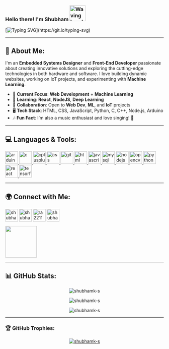 ### Hello there! I'm Shubham <img src="https://media.giphy.com/media/1iNpNtmPddEKcBsy5R/giphy.gif" alt="Waving hand animated gif" height="50" width="50" />

[![Typing SVG](https://readme-typing-svg.demolab.com?font=Fira+Code&size=28&pause=1000&color=0D6EFD&center=true&vCenter=true&width=700&lines=Welcome+to+my+GitHub+Profile!;I'm+an+Embedded+Systems+Designer;And+a+Front-End+Developer!)](https://git.io/typing-svg)

---

## 🚀 About Me:
I'm an **Embedded Systems Designer** and **Front-End Developer** passionate about creating innovative solutions and exploring the cutting-edge technologies in both hardware and software. I love building dynamic websites, working on IoT projects, and experimenting with **Machine Learning**. 

- 🔭 **Current Focus**: **Web Development** + **Machine Learning**  
- 🌱 **Learning**: **React**, **NodeJS**, **Deep Learning**  
- 🤝 **Collaboration**: Open to **Web Dev**, **ML**, and **IoT** projects  
- 🖥️ **Tech Stack**: HTML, CSS, JavaScript, Python, C, C++, Node.js, Arduino  
- 🎶 **Fun Fact**: I’m also a music enthusiast and love singing! 🎤

---

## 💻 Languages & Tools:
<p align="left">
  <a href="https://www.arduino.cc/" target="_blank" rel="noreferrer"> <img src="https://img.icons8.com/ios-filled/50/000000/arduino.png" alt="arduino" width="40" height="40"/> </a>
  <a href="https://www.cprogramming.com/" target="_blank" rel="noreferrer"> <img src="https://img.icons8.com/ios-filled/50/000000/c-plus-plus-logo.png" alt="c" width="40" height="40"/> </a>
  <a href="https://www.w3schools.com/cpp/" target="_blank" rel="noreferrer"> <img src="https://img.icons8.com/ios-filled/50/000000/c-plus-plus-logo.png" alt="cplusplus" width="40" height="40"/> </a>
  <a href="https://www.w3schools.com/css/" target="_blank" rel="noreferrer"> <img src="https://img.icons8.com/ios-filled/50/000000/css3.png" alt="css" width="40" height="40"/> </a>
  <a href="https://git-scm.com/" target="_blank" rel="noreferrer"> <img src="https://img.icons8.com/ios-filled/50/000000/git.png" alt="git" width="40" height="40"/> </a>
  <a href="https://www.w3.org/html/" target="_blank" rel="noreferrer"> <img src="https://img.icons8.com/ios-filled/50/000000/html-5.png" alt="html" width="40" height="40"/> </a>
  <a href="https://developer.mozilla.org/en-US/docs/Web/JavaScript" target="_blank" rel="noreferrer"> <img src="https://img.icons8.com/ios-filled/50/000000/javascript.png" alt="javascript" width="40" height="40"/> </a>
  <a href="https://www.mysql.com/" target="_blank" rel="noreferrer"> <img src="https://img.icons8.com/ios-filled/50/000000/mysql-logo.png" alt="mysql" width="40" height="40"/> </a>
  <a href="https://nodejs.org" target="_blank" rel="noreferrer"> <img src="https://img.icons8.com/ios-filled/50/000000/nodejs.png" alt="nodejs" width="40" height="40"/> </a>
  <a href="https://opencv.org/" target="_blank" rel="noreferrer"> <img src="https://img.icons8.com/ios-filled/50/000000/opencv.png" alt="opencv" width="40" height="40"/> </a>
  <a href="https://www.python.org" target="_blank" rel="noreferrer"> <img src="https://img.icons8.com/ios-filled/50/000000/python.png" alt="python" width="40" height="40"/> </a>
  <a href="https://reactjs.org/" target="_blank" rel="noreferrer"> <img src="https://img.icons8.com/ios-filled/50/000000/react.png" alt="react" width="40" height="40"/> </a>
  <a href="https://www.tensorflow.org" target="_blank" rel="noreferrer"> <img src="https://img.icons8.com/ios-filled/50/000000/tensorflow.png" alt="tensorflow" width="40" height="40"/> </a>
</p>

---

## 🌍 Connect with Me:

<p align="left">
  <a href="https://twitter.com/shubhamk_s" target="blank"><img align="center" src="https://img.icons8.com/ios-filled/50/000000/twitter.png" alt="shubhamk_s" height="40" width="40" /></a>
  <a href="https://linkedin.com/in/shubham-singh-28a747273" target="blank"><img align="center" src="https://img.icons8.com/ios-filled/50/000000/linkedin.png" alt="shubham-singh-28a747273" height="40" width="40" /></a>
  <a href="https://www.hackerrank.com/ra2211003010430" target="blank"><img align="center" src="https://img.icons8.com/ios-filled/50/000000/hackerrank.png" alt="ra2211003010430" height="40" width="40" /></a>
  <a href="https://discord.gg/shubhamks" target="blank"><img align="center" src="https://img.icons8.com/ios-filled/50/000000/discord.png" alt="shubhamks" height="40" width="40" /></a>
</p>

<img src="https://i.pinimg.com/originals/1c/d7/64/1cd76465e531e2093a915473ff503e80.gif" height="100">

---

## 📊 GitHub Stats:
<p align="center">
  <img src="https://github-readme-stats.vercel.app/api?username=shubhamk-s&show_icons=true&theme=gruvbox" alt="shubhamk-s" />
</p>

<p align="center">
  <img src="https://github-readme-stats.vercel.app/api/top-langs?username=shubhamk-s&show_icons=true&theme=gruvbox&locale=en&layout=compact" alt="shubhamk-s" />
</p>

<p align="center">
  <img src="https://github-readme-streak-stats.herokuapp.com/?user=shubhamk-s&theme=gruvbox" alt="shubhamk-s" />
</p>

---

### 🏆 GitHub Trophies:

<p align="center">
  <a href="https://github.com/ryo-ma/github-profile-trophy">
    <img src="https://github-profile-trophy.vercel.app/?username=shubhamk-s&theme=gruvbox" alt="shubhamk-s" />
  </a>
</p>

